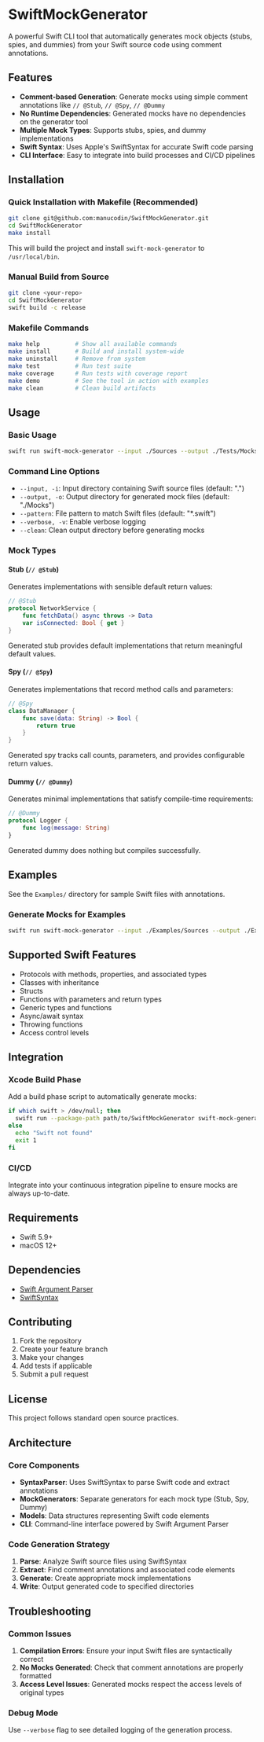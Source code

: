 # SwiftMockGenerator

A powerful Swift CLI tool that automatically generates mock objects (stubs, spies, and dummies) from your Swift source code using comment annotations.

## Features

- **Comment-based Generation**: Generate mocks using simple comment annotations like `// @Stub`, `// @Spy`, `// @Dummy`
- **No Runtime Dependencies**: Generated mocks have no dependencies on the generator tool
- **Multiple Mock Types**: Supports stubs, spies, and dummy implementations
- **Swift Syntax**: Uses Apple's SwiftSyntax for accurate Swift code parsing
- **CLI Interface**: Easy to integrate into build processes and CI/CD pipelines

## Installation

### Quick Installation with Makefile (Recommended)

```bash
git clone git@github.com:manucodin/SwiftMockGenerator.git
cd SwiftMockGenerator
make install
```

This will build the project and install `swift-mock-generator` to `/usr/local/bin`.

### Manual Build from Source

```bash
git clone <your-repo>
cd SwiftMockGenerator
swift build -c release
```

### Makefile Commands

```bash
make help          # Show all available commands
make install       # Build and install system-wide
make uninstall     # Remove from system
make test          # Run test suite
make coverage      # Run tests with coverage report
make demo          # See the tool in action with examples
make clean         # Clean build artifacts
```

## Usage

### Basic Usage

```bash
swift run swift-mock-generator --input ./Sources --output ./Tests/Mocks
```

### Command Line Options

- `--input, -i`: Input directory containing Swift source files (default: ".")
- `--output, -o`: Output directory for generated mock files (default: "./Mocks")
- `--pattern`: File pattern to match Swift files (default: "*.swift")
- `--verbose, -v`: Enable verbose logging
- `--clean`: Clean output directory before generating mocks

### Mock Types

#### Stub (`// @Stub`)
Generates implementations with sensible default return values:

```swift
// @Stub
protocol NetworkService {
    func fetchData() async throws -> Data
    var isConnected: Bool { get }
}
```

Generated stub provides default implementations that return meaningful default values.

#### Spy (`// @Spy`)
Generates implementations that record method calls and parameters:

```swift
// @Spy
class DataManager {
    func save(data: String) -> Bool {
        return true
    }
}
```

Generated spy tracks call counts, parameters, and provides configurable return values.

#### Dummy (`// @Dummy`)
Generates minimal implementations that satisfy compile-time requirements:

```swift
// @Dummy
protocol Logger {
    func log(message: String)
}
```

Generated dummy does nothing but compiles successfully.

## Examples

See the `Examples/` directory for sample Swift files with annotations.

### Generate Mocks for Examples

```bash
swift run swift-mock-generator --input ./Examples/Sources --output ./Examples/Mocks --verbose
```

## Supported Swift Features

- Protocols with methods, properties, and associated types
- Classes with inheritance
- Structs
- Functions with parameters and return types
- Generic types and functions
- Async/await syntax
- Throwing functions
- Access control levels

## Integration

### Xcode Build Phase

Add a build phase script to automatically generate mocks:

```bash
if which swift > /dev/null; then
  swift run --package-path path/to/SwiftMockGenerator swift-mock-generator --input ./Sources --output ./Tests/Mocks
else
  echo "Swift not found"
  exit 1
fi
```

### CI/CD

Integrate into your continuous integration pipeline to ensure mocks are always up-to-date.

## Requirements

- Swift 5.9+
- macOS 12+

## Dependencies

- [Swift Argument Parser](https://github.com/apple/swift-argument-parser)
- [SwiftSyntax](https://github.com/apple/swift-syntax)

## Contributing

1. Fork the repository
2. Create your feature branch
3. Make your changes
4. Add tests if applicable
5. Submit a pull request

## License

This project follows standard open source practices.

## Architecture

### Core Components

- **SyntaxParser**: Uses SwiftSyntax to parse Swift code and extract annotations
- **MockGenerators**: Separate generators for each mock type (Stub, Spy, Dummy)
- **Models**: Data structures representing Swift code elements
- **CLI**: Command-line interface powered by Swift Argument Parser

### Code Generation Strategy

1. **Parse**: Analyze Swift source files using SwiftSyntax
2. **Extract**: Find comment annotations and associated code elements
3. **Generate**: Create appropriate mock implementations
4. **Write**: Output generated code to specified directories

## Troubleshooting

### Common Issues

1. **Compilation Errors**: Ensure your input Swift files are syntactically correct
2. **No Mocks Generated**: Check that comment annotations are properly formatted
3. **Access Level Issues**: Generated mocks respect the access levels of original types

### Debug Mode

Use `--verbose` flag to see detailed logging of the generation process.